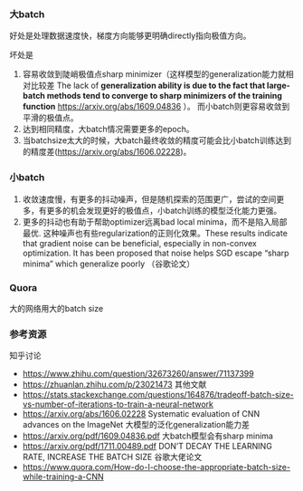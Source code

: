 
### 大batch
好处是处理数据速度快，梯度方向能够更明确directly指向极值方向。  
 
坏处是
1. 容易收敛到陡峭极值点sharp minimizer（这样模型的generalization能力就相对比较差 The lack of **generalization ability is due to the fact that large-batch methods tend to converge to sharp minimizers of the training function**   https://arxiv.org/abs/1609.04836 ）。 而小batch则更容易收敛到平滑的极值点。 
2. 达到相同精度，大batch情况需要更多的epoch。 
3. 当batchsize太大的时候，大batch最终收敛的精度可能会比小batch训练达到的精度差(https://arxiv.org/abs/1606.02228)。 


### 小batch
1. 收敛速度慢，有更多的抖动噪声，但是随机探索的范围更广，尝试的空间更多，有更多的机会发现更好的极值点，小batch训练的模型泛化能力更强。
2. 更多的抖动也有助于帮助optimizer远离bad local minima，而不是陷入局部最优. 这种噪声也有些regularization的正则化效果。These results indicate that gradient noise can be beneficial, especially in non-convex optimization. It has been proposed that noise helps SGD escape “sharp minima” which generalize poorly （谷歌论文）



### Quora
大的网络用大的batch size

### 参考资源
知乎讨论
* https://www.zhihu.com/question/32673260/answer/71137399
* https://zhuanlan.zhihu.com/p/23021473
其他文献
* https://stats.stackexchange.com/questions/164876/tradeoff-batch-size-vs-number-of-iterations-to-train-a-neural-network
* https://arxiv.org/abs/1606.02228  Systematic evaluation of CNN advances on the ImageNet  大模型的泛化generalization能力差
* https://arxiv.org/pdf/1609.04836.pdf  大batch模型会有sharp minima
* https://arxiv.org/pdf/1711.00489.pdf   DON’T DECAY THE LEARNING RATE,  INCREASE THE BATCH SIZE 谷歌大佬论文
* https://www.quora.com/How-do-I-choose-the-appropriate-batch-size-while-training-a-CNN



